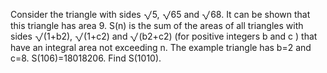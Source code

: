   Consider the triangle with sides <img src='images/symbol_radic.gif' width='14' height='16' alt='&radic;' border='0' style='vertical-align:middle;' />5, <img src='images/symbol_radic.gif' width='14' height='16' alt='&radic;' border='0' style='vertical-align:middle;' />65 and <img src='images/symbol_radic.gif' width='14' height='16' alt='&radic;' border='0' style='vertical-align:middle;' />68.  It can be shown that this triangle has area 9.    S(n) is the sum of the areas of  all triangles with sides <img src='images/symbol_radic.gif' width='14' height='16' alt='&radic;' border='0' style='vertical-align:middle;' />(1+b2), <img src='images/symbol_radic.gif' width='14' height='16' alt='&radic;' border='0' style='vertical-align:middle;' />(1+c2) and <img src='images/symbol_radic.gif' width='14' height='16' alt='&radic;' border='0' style='vertical-align:middle;' />(b2+c2) (for positive integers b and c ) that have an integral area not exceeding n.    The example triangle has b=2 and c=8.    S(106)=18018206.    Find S(1010).  